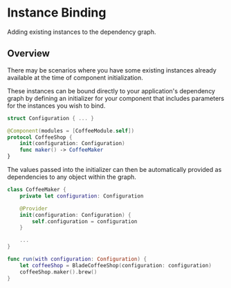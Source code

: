 # Instance Binding

Adding existing instances to the dependency graph.

## Overview

There may be scenarios where you have some existing instances already available at the time of component initialization.

These instances can be bound directly to your application's dependency graph by defining an initializer for your component that includes parameters for the instances you wish to bind.

```swift
struct Configuration { ... }

@Component(modules = [CoffeeModule.self])
protocol CoffeeShop {
    init(configuration: Configuration)
    func maker() -> CoffeeMaker
}
```

The values passed into the initializer can then be automatically provided as dependencies to any object within the graph.

```swift
class CoffeeMaker {
    private let configuration: Configuration

    @Provider
    init(configuration: Configuration) {
        self.configuration = configuration
    }

    ...
}

func run(with configuration: Configuration) {
    let coffeeShop = BladeCoffeeShop(configuration: configuration)
    coffeeShop.maker().brew()
}
```
